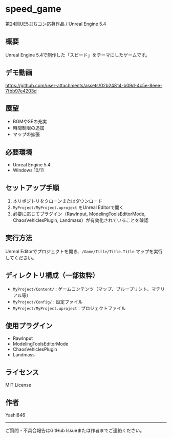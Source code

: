 # speed_game

第24回UE5ぷちコン応募作品 / Unreal Engine 5.4

## 概要
Unreal Engine 5.4で制作した「スピード」をテーマにしたゲームです。

## デモ動画
https://github.com/user-attachments/assets/02b24814-b09d-4c5e-8eee-7fbb97e4203d

## 展望
- BGMやSEの充実
- 時間制限の追加
- マップの拡張

## 必要環境
- Unreal Engine 5.4
- Windows 10/11

## セットアップ手順
1. 本リポジトリをクローンまたはダウンロード
2. `MyProject/MyProject.uproject` をUnreal Editorで開く
3. 必要に応じてプラグイン（RawInput, ModelingToolsEditorMode, ChaosVehiclesPlugin, Landmass）が有効化されていることを確認

## 実行方法
Unreal Editorでプロジェクトを開き、`/Game/Title/Title.Title` マップを実行してください。

## ディレクトリ構成（一部抜粋）
- `MyProject/Content/` : ゲームコンテンツ（マップ、ブループリント、マテリアル等）
- `MyProject/Config/` : 設定ファイル
- `MyProject/MyProject.uproject` : プロジェクトファイル

## 使用プラグイン
- RawInput
- ModelingToolsEditorMode
- ChaosVehiclesPlugin
- Landmass

## ライセンス
MIT License

## 作者
Yashi846

---
ご質問・不具合報告はGitHub Issueまたは作者までご連絡ください。
